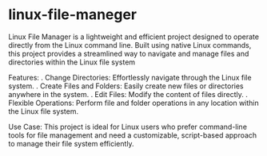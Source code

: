# linux-file-maneger
Linux File Manager is a lightweight and efficient project designed to operate directly from the Linux command line. Built using native Linux commands, this project provides a streamlined way to navigate and manage files and directories within the Linux file system


Features:
 . Change Directories: Effortlessly navigate through the Linux file system.
 . Create Files and Folders: Easily create new files or directories anywhere in the system.
 . Edit Files: Modify the content of files directly.
 . Flexible Operations: Perform file and folder operations in any location within the Linux file system.

Use Case:
This project is ideal for Linux users who prefer command-line tools for file management and need a customizable, script-based approach to manage their file system efficiently.
